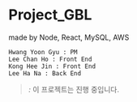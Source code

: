 # Project_GBL

made by Node, React, MySQL, AWS

```
Hwang Yoon Gyu : PM
Lee Chan Ho : Front End
Kong Hee Jin : Front End
Lee Ha Na : Back End
```



> *<i class="fa fa-info-circle" aria-hidden="true"></i> :* 이 프로젝트는 진행 중입니다.



